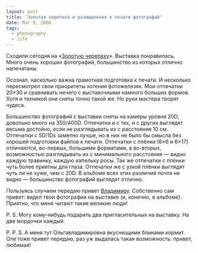 ```yaml
---
layout: post
title: 'Золотая черепаха и размышления о печати фотографий'
date: Mar 9, 2008
tags:
  - photography
  - life
---
```


Сходили сегодня на «[Золотую черепаху](http://birdwatcher.ru/blog/1984/)». Выставка понравилась. Много очень хороших фотографий, большинство из которых отлично напечатаны.

Осознал, насколько важна грамотная подготовка к печати. И несколько пересмотрел свои приоритеты хотения фотожелезяк. Мои отпечатки 20×30 и сравнивать нечего с выставочными намного больших формов. Хотя и техникой они сняты точно такой же. Но руки мастера творят чудеса.

Большинство фотографий с выставки сняты на камеры уровня 20D, довольно много на 350/400D. Отпечатки и с тех, и с других выглядят весьма достойно, если не разглядывать их с расстояния 10 см. Отпечатки с 5D/1Ds заметно лучше, но в них не было бы смысла без хорошей подготовки файлов к печати. Отпечатки с плёнки (6×6 и 6×17) отличаются, во-первых, большими форматами, а во-вторых, возможностью разглядывать их с минимального расстояния — видно каждую травинку, каждую капельку росы. Так же отпечатки с плёнки чуть более приятны для глаза. Отпечатки же с узкой плёнки выглядят чуть ли не хуже, чем с 20D. В альбоме всех этих различий почти не видно — большинство фотографий выглядят отлично.

Пользуясь случаем передаю привет [Владимиру](http://izanoza.livejournal.com/). Собственно сам привет: видел твои фотографии на выставке (и, конечно, в альбоме). Приятно, что меня читают такие великие люди!

P. S. Могу кому-нибудь подарить два пригласительных на выставку. На две мордочки каждый.

P. P. S. А меня тут Ольгавладимировна вкуснющими блинами кормит. Оле тоже привет передаю, раз уж выдалась такая возможность: привет, любимая!
